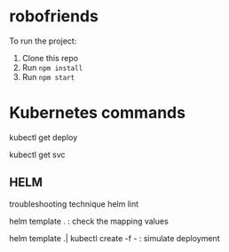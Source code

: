 # robofriends
To run the project:

1. Clone this repo
2. Run `npm install`
3. Run `npm start`

# Kubernetes commands

kubectl get deploy

kubectl get svc

## HELM 

troubleshooting technique
helm lint

helm template . : check the mapping values

helm template .| kubectl create -f - : simulate deployment
